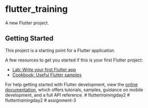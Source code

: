 # flutter_training

A new Flutter project.

## Getting Started

This project is a starting point for a Flutter application.

A few resources to get you started if this is your first Flutter project:

- [Lab: Write your first Flutter app](https://docs.flutter.dev/get-started/codelab)
- [Cookbook: Useful Flutter samples](https://docs.flutter.dev/cookbook)

For help getting started with Flutter development, view the
[online documentation](https://docs.flutter.dev/), which offers tutorials,
samples, guidance on mobile development, and a full API reference.
#   f l u t t e r _ t r a i n i n g _ d a y 2  
 #   f l u t t e r _ t r a i n i n g _ d a y 2  
 #   a s s i g n m e n t - 3  
 